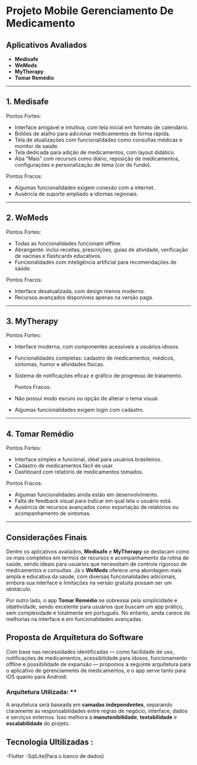 # Projeto Mobile Gerenciamento De Medicamento

##  Aplicativos Avaliados

- **Medisafe**
- **WeMeds**
- **MyTherapy**
- **Tomar Remédio**

---

##  1. Medisafe

 Pontos Fortes:
- Interface amigável e intuitiva, com tela inicial em formato de calendário.
- Botões de atalho para adicionar medicamentos de forma rápida.
- Tela de atualizações com funcionalidades como consultas médicas e monitor de saúde.
- Tela dedicada para adição de medicamentos, com layout didático.
- Aba “Mais” com recursos como diário, reposição de medicamentos, configurações e personalização de tema (cor de fundo).

 Pontos Fracos:
- Algumas funcionalidades exigem conexão com a internet.
- Ausência de suporte ampliado a idiomas regionais.

---

##  2. WeMeds

 Pontos Fortes:
- Todas as funcionalidades funcionam offline.
- Abrangente: inclui receitas, prescrições, guias de atividade, verificação de vacinas e flashcards educativos.
- Funcionalidades com inteligência artificial para recomendações de saúde.

 Pontos Fracos:
- Interface desatualizada, com design menos moderno.
- Recursos avançados disponíveis apenas na versão paga.

---

##  3. MyTherapy

 Pontos Fortes:
- Interface moderna, com componentes acessíveis a usuários idosos.
- Funcionalidades completas: cadastro de medicamentos, médicos, sintomas, humor e atividades físicas.
- Sistema de notificações eficaz e gráfico de progresso de tratamento.

  Pontos Fracos:
- Não possui modo escuro ou opção de alterar o tema visual.
- Algumas funcionalidades exigem login com cadastro.

---

##  4. Tomar Remédio

 Pontos Fortes:
- Interface simples e funcional, ideal para usuários brasileiros.
- Cadastro de medicamentos fácil de usar.
- Dashboard com relatório de medicamentos tomados.

 Pontos Fracos:
- Algumas funcionalidades ainda estão em desenvolvimento.
- Falta de feedback visual para indicar em qual tela o usuário está.
- Ausência de recursos avançados como exportação de relatórios ou acompanhamento de sintomas.

---

##  Considerações Finais

Dentre os aplicativos avaliados, **Medisafe** e **MyTherapy** se destacam como os mais completos em termos de recursos e acompanhamento da rotina de saúde, sendo ideais para usuários que necessitam de controle rigoroso de medicamentos e consultas. Já o **WeMeds** oferece uma abordagem mais ampla e educativa da saúde, com diversas funcionalidades adicionais, embora sua interface e limitações na versão gratuita possam ser um obstáculo.

Por outro lado, o app **Tomar Remédio** se sobressai pela simplicidade e objetividade, sendo excelente para usuários que buscam um app prático, sem complexidade e totalmente em português. No entanto, ainda carece de melhorias na interface e em funcionalidades avançadas.

 ##  Proposta de Arquitetura do Software

Com base nas necessidades identificadas — como facilidade de uso, notificações de medicamentos, acessibilidade para idosos, funcionamento offline e possibilidade de expansão — propomos a seguinte arquitetura para o aplicativo de gerenciamento de medicamentos, e o app serve tanto para IOS quanto para Android:

###  Arquitetura Utilizada:  **

A arquitetura será baseada em **camadas independentes**, separando claramente as responsabilidades entre regras de negócio, interface, dados e serviços externos. Isso melhora a **manutenibilidade**, **testabilidade** e **escalabilidade** do projeto.

 ## Tecnologia Ultilizadas :
 -Flutter
 -SqlLite(Para o banco de dados)

 
